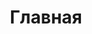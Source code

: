 ---
home: true
title: Главная
heroImage: /logo.png
actions:
  - text: Начало работы
    link: /guide/getting-started.html
    type: primary
footer: Copyright © 2021
contributors: false
---